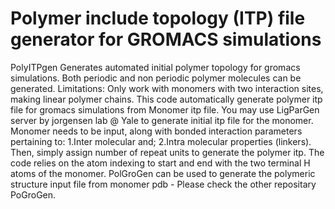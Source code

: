 # Polymer include topology (ITP) file generator for GROMACS simulations
PolyITPgen Generates automated initial polymer topology for gromacs simulations. Both periodic and non periodic polymer molecules can be generated.
Limitations: Only work with monomers with two interaction sites, making linear polymer chains. 
This code automatically generate polymer itp file for gromacs simulations from Monomer itp file. You may use LigParGen server by jorgensen lab @ Yale to generate initial itp file for the monomer.
Monomer needs to be input, along with bonded interaction parameters pertaining to:
  1.Inter molecular and; 
  2.Intra molecular properties (linkers). 
Then, simply assign number of repeat units to generate the polymer itp. The code relies on the atom indexing to start and end with the two terminal H atoms of the monomer. 
PolGroGen can be used to generate the polymeric structure input file from monomer pdb - Please check the other repositary PoGroGen.


